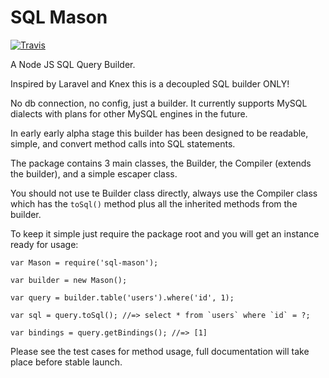 # SQL Mason

[![Travis](https://img.shields.io/travis/leemason/sql-mason.svg?maxAge=2592000)](https://github.com/leemason/sql-mason)

A Node JS SQL Query Builder.

Inspired by Laravel and Knex this is a decoupled SQL builder ONLY!

No db connection, no config, just a builder. It currently supports MySQL dialects with plans for other MySQL engines in the future.

In early early alpha stage this builder has been designed to be readable, simple, and convert method calls into SQL statements.

The package contains 3 main classes, the Builder, the Compiler (extends the builder), and a simple escaper class.

You should not use te Builder class directly, always use the Compiler class which has the ```toSql()``` method plus all the inherited methods from the builder.

To keep it simple just require the package root and you will get an instance ready for usage:

```
var Mason = require('sql-mason');

var builder = new Mason();

var query = builder.table('users').where('id', 1);

var sql = query.toSql(); //=> select * from `users` where `id` = ?;

var bindings = query.getBindings(); //=> [1]
```

Please see the test cases for method usage, full documentation will take place before stable launch.
